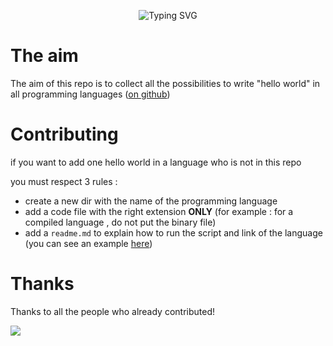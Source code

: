 
<div align="center">

![Typing SVG](https://readme-typing-svg.demolab.com?font=Fira+Code&size=32&pause=1000&width=435&lines=print(%22Hello+World+!%22))

</div>

# The aim

The aim of this repo is to collect all the possibilities to write "hello world" in all programming languages ([on github](https://github.com/github/linguist/blob/master/lib/linguist/languages.yml))


# Contributing

if you want to add one hello world in a language who is not in this repo

you must respect 3 rules :

 - create a new dir with the name of the programming language 
 - add a code file with the right extension **ONLY** (for example : for a compiled language , do not put the binary file)
 - add a `readme.md` to explain how to run the script and link of the language (you can see an example [here](/Python/Readme.md))

# Thanks

Thanks to all the people who already contributed!

[![](https://contributors-img.web.app/image?repo=tot0p/Hello-World)](https://github.com/tot0p/Hello-World/graphs/contributors)

